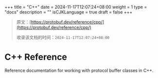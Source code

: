 +++
title = "C++"
date = 2024-11-17T12:07:24+08:00
weight = 1
type = "docs"
description = ""
isCJKLanguage = true
draft = false
+++

> 原文：[https://protobuf.dev/reference/cpp/](https://protobuf.dev/reference/cpp/)
>
> 收录该文档的时间：`2024-11-17T12:07:24+08:00`

# C++ Reference

Reference documentation for working with protocol buffer classes in C++.
